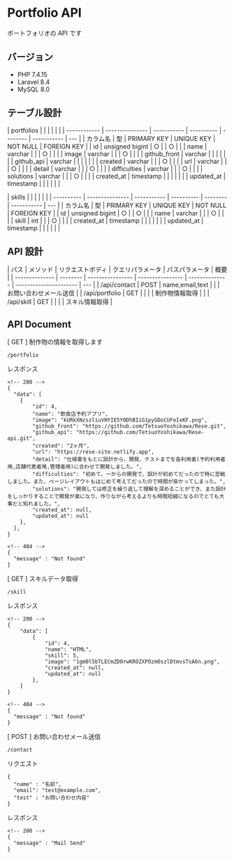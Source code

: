 # Portfolio API

ポートフォリオの API です

## バージョン

-   PHP 7.4.15
-   Laravel 8.4
-   MySQL 8.0

## テーブル設計

| portfolios   |                 |             |            |          |             |
| ------------ | --------------- | ----------- | ---------- | -------- | ----------- | --- |
| カラム名     | 型              | PRIMARY KEY | UNIQUE KEY | NOT NULL | FOREIGN KEY |
| id           | unsigned bigint | ○           |            | ○        |             |
| name         | varchar         |             |            | ○        |             |     |
| image        | varchar         |             |            | ○        |             |     |
| github_front | varchar         |             |            |          |             |     |
| github_api   | varchar         |             |            |          |             |     |
| created      | varchar         |             |            | ○        |             |     |
| url          | varchar         |             |            | ○        |             |     |
| detail       | varchar         |             |            | ○        |             |     |
| difficulties | varchar         |             |            | ○        |             |     |
| solutions    | varchar         |             |            | ○        |             |     |
| created_at   | timestamp       |             |            |          |             |     |
| updated_at   | timestamp       |             |            |          |             |     |

| skills     |                 |             |            |          |             |
| ---------- | --------------- | ----------- | ---------- | -------- | ----------- | --- |
| カラム名   | 型              | PRIMARY KEY | UNIQUE KEY | NOT NULL | FOREIGN KEY |
| id         | unsigned bigint | ○           |            | ○        |             |
| name       | varchar         |             |            | ○        |             |     |
| skill      | int             |             |            | ○        |             |     |
| created_at | timestamp       |             |            |          |             |     |
| updated_at | timestamp       |             |            |          |             |     |

## API 設計

| パス           | メソッド | リクエストボディ | クエリパラメータ | パスパラメータ | 概要                   |
| -------------- | -------- | ---------------- | ---------------- | -------------- | ---------------------- | --- |
| /api/contact   | POST     | name,email,text  |                  |                | お問い合わせメール送信 |
| /api/portfolio | GET      |                  |                  |                | 制作物情報取得         |     |
| /api/skill     | GET      |                  |                  |                | スキル情報取得         |

## API Document

[ GET ] 制作物の情報を取得します

```
/portfolio
```

レスポンス

```
<!-- 200 -->
{
  "data": [
    {
        "id": 4,
        "name": "飲食店予約アプリ",
        "image": "kURkXNzszliuVHYIE5Y0DhBIiG1pyGDoCUFeIxKF.png",
        "github_front": "https://github.com/TetsuoYoshikawa/Rese.git",
        "github_api": "https://github.com/TetsuoYoshikawa/Rese-api.git",
        "created": "2ヶ月",
        "url": "https://rese-site.netlify.app",
        "detail": "仕様書をもとに設計から、開発、テストまでを各利用者(予約利用者用,店舗代表者用,管理者用)に合わせて開発しました。",
        "difficulties": "初めて、一からの開発で、設計が初めてだったので特に苦戦しました。また、ページレイアウトもはじめて考えてだったので時間が掛かってしまった。",
        "solutions": "開発しては修正を繰り返して理解を深めることができ、また設計をしっかりすることで開発が楽になり、作りながら考えるよりも時間短縮になるのでとても大事だと知れました。",
        "created_at": null,
        "updated_at": null
    },
  ],
}

<!-- 404 -->
{
  "message" : "Not found"
}
```

[ GET ] スキルデータ取得

```
/skill
```

レスポンス

```
<!-- 200 -->
{
    "data": [
        {
            "id": 4,
            "name": "HTML",
            "skill": 5,
            "image": "1gm0l5bTLECmZD0rwKROZXPOzmOszlDtmvsTsA6n.png",
            "created_at": null,
            "updated_at": null
        },
    ]
}

<!-- 404 -->
{
  "message" : "Not found"
}
```

[ POST ] お問い合わせメール送信

```
/contact
```

リクエスト

```
{
  "name" : "名前",
  "email": "test@example.com",
  "test" : "お問い合わせ内容"
}
```

レスポンス

```
<!-- 200 -->
{
  "message" : "Mail Send"
}
```
